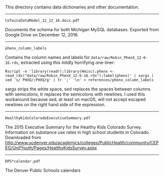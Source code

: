 This directory contains data dictionaries and other documentation.

---

`CoTwinsDataModel_12_12_16.docx.pdf`

Documents the schema for both Michigan MySQL databases. Exported from Google Drive on December 12, 2016.

---

`phenx_column_labels`

Contains the column names and labels for `data/raw/Robin_PhenX_12-6-16.rds`, extracted using this mildly horrifying one-liner:

`Rscript -e 'library(readr);library(Hmisc);phenx <- read_rds("data/raw/Robin_PhenX_12-6-16.rds");label(phenx)' | xargs | sed 's/ PHXQ/;PHXQ/g' | tr ';' '\n' > references/phenx_column_labels`

xargs strips the white space, sed replaces the spaces between columns with semicolons, tr replaces the semicolons with newlines. I used this workaround because sed, at least on macOS, will not accept escaped newlines on the right hand side of the expression.

---

`HealthyKidsColoradoExecutiveSummary.pdf`

The 2015 Executive Summary for the Healthy Kids Colorado Survey. Information on substance use rates in high school students in Colorado. Downloaded from http://www.ucdenver.edu/academics/colleges/PublicHealth/community/CEPEG/UnifYouth/Pages/HealthyKidsSurvey.aspx

---

`DPS*calendar.pdf`

The Denver Public Schools calendars
